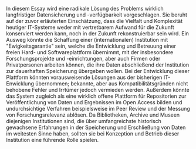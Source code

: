 In diesem Essay wird eine radikale Lösung des Problems wirklich langfristiger Datensicherung und -verfügbarkeit vorgeschlagen. Sie beruht auf der zuvor erläuterten Einschätzung, dass die Vielfalt und Komplexität heutiger IT-Systeme weder mit vertretbarem Aufwand für die Zukunft konserviert werden kann, noch in der Zukunft rekonstruierbar sein wird. Ein Ausweg könnte die Schaffung einer (internationalen) Institution mit "Ewigkeitsgarantie" sein, welche die Entwicklung und Betreuung einer freien Hard- und Softwareplattform übernimmt, mit der insbesondere Forschungsprojekte und -einrichtungen, aber auch Firmen oder Privatpersonen arbeiten können, die ihre Daten abschließend der Institution zur dauerhaften Speicherung übergeben wollen. Bei der Entwicklung dieser Plattform könnten vorausweisende Lösungen aus der bisherigen IT-Enwicklung übernommen; bekannte, aber aus Kompatibilitätsgründen nicht behobene Fehler und Irrtümer jedoch vermieden werden. Außerdem könnte das System zugleich als eine wirklich offene Plattform für Repositorien zur Veröffentlichung von Daten und Ergebnissen im Open Access bilden und undurchsichtige Verfahren beispielsweise im Peer Review und der Messung von Forschungsrelevanz ablösen. Da Bibliotheken, Archive und Museen diejenigen Institutionen sind, die über umfangreichste historisch gewachsene Erfahrungen in der Speicherung und Erschließung von Daten im weitesten Sinne haben, sollten sie bei Konzeption und Betrieb dieser Institution eine führende Rolle spielen.